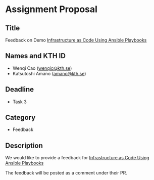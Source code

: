 # Assignment Proposal

## Title

Feedback on Demo [Infrastructure as Code Using Ansible Playbooks](contributions/demo/week7/arberl-sorger) 

## Names and KTH ID

  - Wenqi Cao (wenqic@kth.se)
  - Katsutoshi Amano (amano@kth.se)

## Deadline

- Task 3

## Category

- Feedback

## Description

We would like to provide a feedback for [Infrastructure as Code Using Ansible Playbooks](https://github.com/KTH/devops-course/tree/2024/contributions/demo/week7/arberl-sorger)

The feedback will be posted as a comment under their PR.

